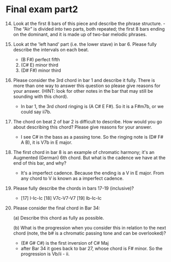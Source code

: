 # Final exam part2

14.  Look at the first 8 bars of this piece and describe the phrase structure.
    - The “Air” is divided into two parts, both repeated; the first 8 bars ending on the dominant, and it is made up of two-bar melodic phrases.

15. Look at the 'left hand' part (i.e. the lower stave) in bar 6. Please fully describe the intervals on each beat.

    - (B F#) perfect fifth
    2. (C# E) minor third
    3. (D# F#) minor third

16. Please consider the 3rd chord in bar 1 and describe it fully. There is more than one way to answer this question so please give reasons for your answer. (HINT: look for other notes in the bar that may still be sounding with this chord).

    - In bar 1, the 3rd chord ringing is (A C# E F#). So it is a F#m7b, or we could say ii7b.

17. The chord on beat 2 of bar 2 is difficult to describe. How would you go about describing this chord? Please give reasons for your answer.

    - I see C# in the bass as a passing tone. So the ringing note is (D# F# A B), it is V7b in E major.

18. The first chord in bar 8 is an example of chromatic harmony; it's an Augmented (German) 6th chord. But what is the cadence we have at the end of this bar, and why?

    - It's a imperfect cadence. Because the ending is a V in E major. From any chord to V is known as a imperfect cadence.

19. Please fully describe the chords in bars 17-19 (inclusive)?

    - [17] I-Ic-Ic [18] V7c-V7-V7 [19] Ib-Ic-Ic

20. Please consider the final chord in Bar 34:

    (a) Describe this chord as fully as possible.

    (b) What is the progression when you consider this in relation to the next chord (note, the b# is a chromatic passing tone and can be overlooked)?

    -  (E# G# C#) is the first inversion of C# Maj
    - after Bar 34 it goes back to bar 27, whose chord is F# minor. So the progression is Vb/ii - ii.
